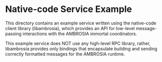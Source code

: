 
Native-code Service Example
===========================

This directory contains an example service written using the
native-code client library (libambrosia), which provides an API for
low-level message-passing interactions with the AMBROSIA immortal
coordinators.

This example service does NOT use any high-level RPC library, rather,
libambrosia provides only bindings that encapsulate building and
sending correctly formatted messages for the AMBROSIA runtime.

